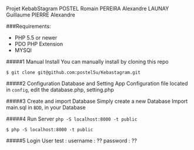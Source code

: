 
Projet KebabStagram
    POSTEL Romain
    PEREIRA Alexandre
    LAUNAY Guillaume
    PIERRE Alexandre  

  
###Requirements:
- PHP 5.5 or newer
- PDO PHP Extension
- MYSQl	


#####1 Manual Install
You can manually install by cloning this repo
```
$ git clone git@github.com:postel5u/Kebastagram.git

```

#####2 Configuration Database and Setting App
Configuration file located in ```config```, edit the database.php, setting.php

#####3 Create and import Database
Simply create a new Database
Import main.sql in ```BDD```, in your Database

#####4 Run Server  ```php -S localhost:8000 -t public```
```
$ php -S localhost:8000 -t public
```

#####5 Login
User test :
username : ??
password : ??

